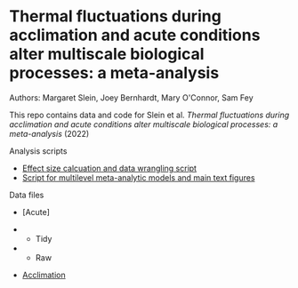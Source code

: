 # Thermal fluctuations during acclimation and acute conditions alter multiscale biological processes: a meta-analysis

Authors: Margaret Slein, Joey Bernhardt, Mary O'Connor, Sam Fey 

This repo contains data and code for Slein et al. *Thermal fluctuations during acclimation and acute conditions alter multiscale biological processes: a meta-analysis* (2022)

Analysis scripts 
* [Effect size calcuation and data wrangling script](https://github.com/mslein/therm_var_meta_analysis/blob/main/scripts/effectsize_calcs.R) 
* [Script for multilevel meta-analytic models and main text figures](https://github.com/mslein/therm_var_meta_analysis/blob/main/scripts/models_figures.R)

Data files
* [Acute]
* * Tidy 
* * Raw

* [Acclimation]()






